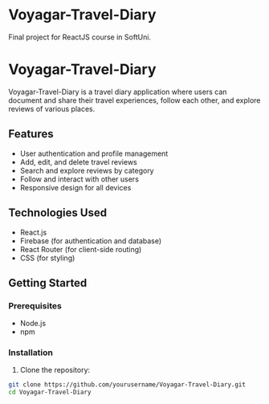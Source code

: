 # Voyagar-Travel-Diary
Final project for ReactJS course in SoftUni. 

# Voyagar-Travel-Diary

Voyagar-Travel-Diary is a travel diary application where users can document and share their travel experiences, follow each other, and explore reviews of various places.

## Features

- User authentication and profile management
- Add, edit, and delete travel reviews
- Search and explore reviews by category
- Follow and interact with other users
- Responsive design for all devices

## Technologies Used

- React.js
- Firebase (for authentication and database)
- React Router (for client-side routing)
- CSS (for styling)

## Getting Started

### Prerequisites

- Node.js
- npm

### Installation

1. Clone the repository:

```bash
git clone https://github.com/yourusername/Voyagar-Travel-Diary.git
cd Voyagar-Travel-Diary
